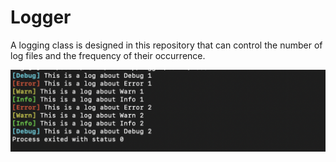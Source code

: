 # Logger
A logging class is designed in this repository that can control the number of log files and the frequency of their occurrence.

![UML](https://github.com/KeremTAN/Logger/blob/main/img/terminal.png)
